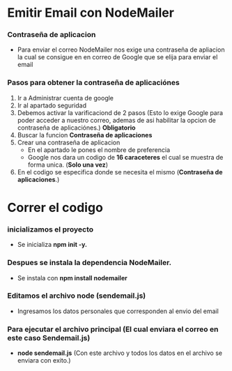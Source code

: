 # Emitir Email con NodeMailer

### Contraseña de aplicacion
* Para enviar el correo NodeMailer nos exige una contraseña de apliacion la cual se consigue en en correo de Google que se elija para enviar el email

### Pasos para obtener la contraseña de aplicaciónes
1. Ir a Administrar cuenta de google
2. Ir al apartado seguridad
3. Debemos activar la varificaciond de 2 pasos (Esto lo exige Google para poder acceder a nuestro correo, ademas de asi habilitar la opcion de contraseña de aplicaciónes.) **Obligatorio**
4. Buscar la funcion **Contraseña de aplicaciones**
5. Crear una contraseña de aplicacion
   * En el apartado le pones el nombre de preferencia
   * Google nos dara un codigo de **16 caraceteres** el cual se muestra de forma unica. (**Solo una vez**)
6. En el codigo se especifica donde se necesita el mismo (**Contraseña de aplicaciones**.)

# Correr el codigo
### inicializamos el proyecto
* Se inicializa **npm init -y.**
### Despues se instala la dependencia NodeMailer.
* Se instala con **npm install nodemailer**
### Editamos el archivo node (**sendemail.js**)
* Ingresamos los datos personales que corresponden al envio del email
### Para ejecutar el archivo principal (El cual enviara el correo en este caso Sendemail.js)
* **node sendemail.js** (Con este archivo y todos los datos en el archivo se enviara con exito.)
